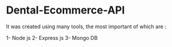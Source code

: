 # Dental-Ecommerce-API
It was created using many tools, the most important of which are :

1- Node js
2- Express js
3- Mongo DB
